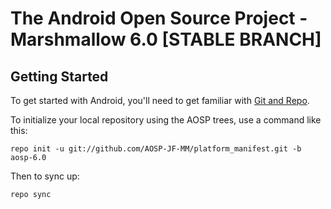 The Android Open Source Project - Marshmallow 6.0 [STABLE BRANCH]
===========


Getting Started
---------------

To get started with Android, you'll need to get familiar with [Git and Repo](http://source.android.com/source/using-repo.html).

To initialize your local repository using the AOSP trees, use a command like this:

    repo init -u git://github.com/AOSP-JF-MM/platform_manifest.git -b aosp-6.0

Then to sync up:

    repo sync
